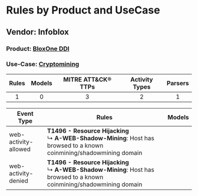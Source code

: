Rules by Product and UseCase
============================
Vendor: Infoblox
----------------
### Product: [BloxOne DDI](../ds_infoblox_bloxone_ddi.md)
### Use-Case: [Cryptomining](../../../../UseCases/uc_cryptomining.md)

| Rules | Models | MITRE ATT&CK® TTPs | Activity Types | Parsers |
|:-----:|:------:|:------------------:|:--------------:|:-------:|
|   1   |   0    |         3          |       2        |    1    |

| Event Type    | Rules    | Models |
| ---- | ---- | ------ |
| web-activity-allowed | <b>T1496 - Resource Hijacking</b><br> ↳ <b>A-WEB-Shadow-Mining</b>: Host has browsed to a known coinmining/shadowmining domain |        |
| web-activity-denied  | <b>T1496 - Resource Hijacking</b><br> ↳ <b>A-WEB-Shadow-Mining</b>: Host has browsed to a known coinmining/shadowmining domain |        |